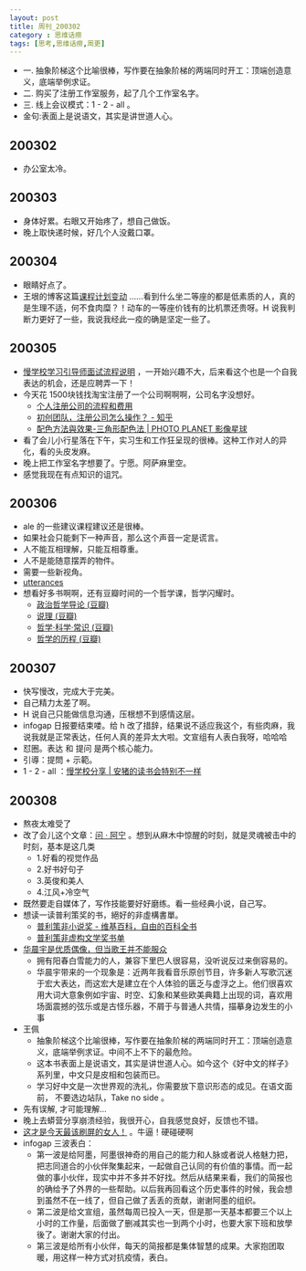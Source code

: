 ```yaml
---
layout: post
title: 周刊_200302
category : 思维话痨
tags: [思考,思维话痨,周更]
---
```


- 一. 抽象阶梯这个比喻很棒，写作要在抽象阶梯的两端同时开工：顶端创造意义，底端举例求证。
- 二. 购买了注册工作室服务，起了几个工作室名字。
- 三. 线上会议模式：1 - 2 - all 。
- 金句:表面上是说语文，其实是讲世道人心。

## 200302
  - 办公室太冷。
  
## 200303
  - 身体好累。右眼又开始疼了，想自己做饭。
  - 晚上取快递时候，好几个人没戴口罩。
  
## 200304
  - 眼睛好点了。
  - 王垠的博客这篇[课程计划变动](https://www.yinwang.org/blog-cn/2020/03/04/changes) ......看到什么坐二等座的都是低素质的人，真的是生理不适，何不食肉糜？！动车的一等座价钱有的比机票还贵呀。H 说我判断力更好了一些，我说我经此一疫的确是坚定一些了。
  
## 200305
  - [慢学校学习引导师面试流程说明](https://shimo.im/docs/g6GHJp9kRwcrwk9V/read) ，一开始兴趣不大，后来看这个也是一个自我表达的机会，还是应聘弄一下！
  - 今天花 1500块钱找淘宝注册了一个公司啊啊啊，公司名字没想好。
    - [个人注册公司的流程和费用](https://site.douban.com/107925/widget/notes/4331465/note/255395965/)
    - [初创团队，注册公司怎么操作？ - 知乎](https://www.zhihu.com/question/19585093)
    - [配色方法與效果-三角形配色法 | PHOTO PLANET 影像星球](http://photoplanet.cc/edit/triadic-color-scheme/)
  - 看了会儿小行星落在下午，实习生和工作狂呈现的很棒。这种工作对人的异化，看的头皮发麻。
  - 晚上把工作室名字想要了。宁愿。阿萨麻里空。
  - 感觉我现在有点知识的诅咒。

  
## 200306
  - ale 的一些建议课程建议还是很棒。
  - 如果社会只能剩下一种声音，那么这个声音一定是谎言。
  - 人不能互相理解，只能互相尊重。
  - 人不是能随意摆弄的物件。
  - 需要一些新视角。
  - [utterances](https://utteranc.es/)
  - 想看好多书啊啊，还有豆瓣时间的一个哲学课，哲学闪耀时。
    - [政治哲学导论 (豆瓣)](https://book.douban.com/subject/4042959/)
    - [说理 (豆瓣)](https://book.douban.com/subject/6431982/)
    - [哲学·科学·常识 (豆瓣)](https://book.douban.com/subject/27139938/)
    - [哲学的历程 (豆瓣)](https://book.douban.com/subject/27070172/)
    
## 200307
  - 快写慢改，完成大于完美。
  - 自己精力太差了啊。
  - H 说自己只能做信息沟通，压根想不到感情这层。
  - infogap 日报要结束喽。给 h 改了措辞，结果说不适应我这个，有些肉麻，我说我就是正常表达，任何人真的差异太大啦。文宣组有人表白我呀，哈哈哈
  - 怼圈。表达 和 提问 是两个核心能力。
  - 引導：提問 + 示範。
  - 1 - 2 - all ：[慢学校分享 | 安猪的读书会特别不一样](https://mp.weixin.qq.com/s/KH2NXFPmHzuz1mlWbmQ13w)
  
## 200308
  - 熬夜太难受了
  - 改了会儿这个文章：[问 · 阿宁](http://www.huyuning.com/%E4%B8%8D%E8%83%BD%E8%AE%A9%E4%BD%A0%E7%9F%A5%E9%81%93%E6%88%91%E7%9A%84%E5%A4%A7%E8%84%91%20%7C%20%E6%80%9D%E8%80%83/2018/06/25/ask-yourself/) 。想到从麻木中惊醒的时刻，就是灵魂被击中的时刻，基本是这几类
    - 1.好看的视觉作品 
    - 2.好书好句子 
    - 3.英俊和美人
    - 4.江风+冷空气
  - 既然要走自媒体了，写作技能要好好磨练。看一些经典小说，自己写。
  - 想读一读普利策奖的书，絕好的非虛構書單。
    - [普利策非小说奖 - 维基百科，自由的百科全书](https://zh.wikipedia.org/wiki/%E6%99%AE%E7%AB%8B%E8%8C%B2%E9%9D%9E%E5%B0%8F%E8%AA%AA%E7%8D%8E)
    - [普利策非虚构文学奖书单](https://www.douban.com/group/topic/4998382/)
  - [华晨宇是优质偶像，但当歌王并不能服众](https://mp.weixin.qq.com/s/Z8MHGyYdJ9AUD1Dr7AB0gA) 
    - 拥有阳春白雪能力的人，兼容下里巴人很容易，没听说反过来倒容易的。
    - 华晨宇带来的一个现象是：近两年我看音乐原创节目，许多新人写歌沉迷于宏大表达，而这宏大是建立在个人体验的匮乏与虚浮之上。他们很喜欢用大词大意象例如宇宙、时空、幻象和某些欧美典籍上出现的词，喜欢用场面震撼的弦乐或是古怪乐器，不屑于与普通人共情，描摹身边发生的小事
  - 王佩
    - 抽象阶梯这个比喻很棒，写作要在抽象阶梯的两端同时开工：顶端创造意义，底端举例求证。中间不上不下的最危险。
    - 这本书表面上是说语文，其实是讲世道人心。如今这个《好中文的样子》 系列里，中文只是皮相和包装而已。 
    - 学习好中文是一次世界观的洗礼，你需要放下意识形态的成见。在语文面前， 不要选边站队，Take no side 。
  - 先有误解, 才可能理解...
  - 晚上去蟒营分享崩溃经验，我很开心，自我感觉良好，反馈也不错。
  - [这才是今天最该刷屏的女人！](https://mp.weixin.qq.com/s/56EdaMXSYIPlLSUeN_ma3Q) 。牛逼！硬碰硬啊
  - infogap 三波表白：
      - 第一波是给阿墨，阿墨很神奇的用自己的能力和人脉或者说人格魅力把，把志同道合的小伙伴聚集起来，一起做自己认同的有价值的事情。而一起做的事小伙伴，现实中并不多并不好找。然后从结果来看，我们的简报也的确给予了外界的一些帮助。以后我再回看这个历史事件的时候，我会想到虽然不在一线了，但自己做了丢丢的贡献，谢谢阿墨的组织。
      - 第二波是给文宣组，虽然每周已投入一天，但是那一天基本都要三个以上小时的工作量，后面做了删减其实也一到两个小时，也要大家下班和放學後了。谢谢大家的付出。
      - 第三波是给所有小伙伴，每天的简报都是集体智慧的成果。大家抱团取暖，用这样一种方式对抗疫情，表白。
